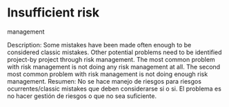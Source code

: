 # Insufficient risk
management

Description: Some mistakes have been made often enough to be considered classic mistakes. Other potential problems need to be identified project-by project through risk management. The most common problem with risk management is not doing any risk management at all. The second most common problem with risk management is not doing enough risk management.
Resumen: No se hace manejo de riesgos para riesgos ocurrentes/classic mistakes que deben considerarse si o si. El problema es no hacer gestión de riesgos o que no sea suficiente.